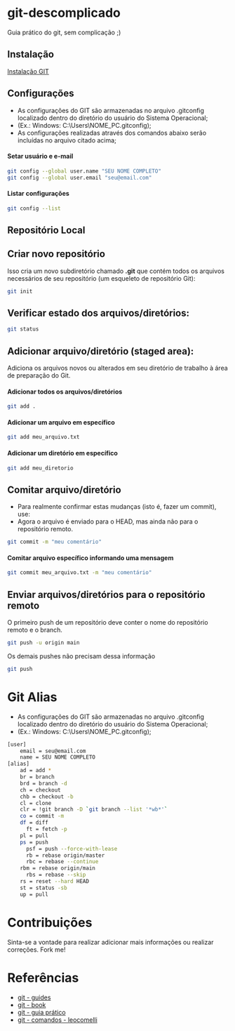 # git-descomplicado

Guia prático do git, sem complicação ;)

## Instalação

[Instalação GIT](https://emalherbi.github.io/aulas/programacao-web/aula-7-git/#/13)

## Configurações

- As configurações do GIT são armazenadas no arquivo .gitconfig localizado dentro do diretório do usuário do Sistema Operacional; 
- (Ex.: Windows: C:\Users\NOME_PC\.gitconfig);
- As configurações realizadas através dos comandos abaixo serão incluídas no arquivo citado acima;

#### Setar usuário e e-mail

```sh
git config --global user.name "SEU NOME COMPLETO"
git config --global user.email "seu@email.com"
```

#### Listar configurações

```sh
git config --list
```

## Repositório Local

## Criar novo repositório

Isso cria um novo subdiretório chamado **.git** que contém todos os arquivos necessários de seu repositório (um esqueleto de repositório Git):

```sh
git init 
```

## Verificar estado dos arquivos/diretórios:

```sh
git status
```

## Adicionar arquivo/diretório (staged area):

Adiciona os arquivos novos ou alterados em seu diretório de trabalho à área de preparação do Git. 

#### Adicionar todos os arquivos/diretórios

```sh
git add .
```

#### Adicionar um arquivo em específico

```sh
git add meu_arquivo.txt
```

#### Adicionar um diretório em específico

```sh
git add meu_diretorio
```

## Comitar arquivo/diretório

- Para realmente confirmar estas mudanças (isto é, fazer um commit), use:
- Agora o arquivo é enviado para o HEAD, mas ainda não para o repositório remoto.

```sh
git commit -m "meu comentário"
```

#### Comitar arquivo específico informando uma mensagem

```sh
git commit meu_arquivo.txt -m "meu comentário"
```

## Enviar arquivos/diretórios para o repositório remoto

O primeiro push de um repositório deve conter o nome do repositório remoto e o branch.

```sh
git push -u origin main
```

Os demais pushes não precisam dessa informação

```sh
git push
```

# Git Alias

- As configurações do GIT são armazenadas no arquivo .gitconfig localizado dentro do diretório do usuário do Sistema Operacional; 
- (Ex.: Windows: C:\Users\NOME_PC\.gitconfig);
 
```sh
[user]
	email = seu@email.com
	name = SEU NOME COMPLETO
[alias]
    ad = add *
    br = branch
    brd = branch -d
    ch = checkout
    chb = checkout -b
    cl = clone
    clr = !git branch -D `git branch --list '*wb*'`
    co = commit -m
    df = diff
	  ft = fetch -p
    pl = pull
    ps = push
	  psf = push --force-with-lease
	  rb = rebase origin/master
	  rbc = rebase --continue
    rbm = rebase origin/main
	  rbs = rebase --skip
    rs = reset --hard HEAD
    st = status -sb
    up = pull
```

# Contribuições

Sinta-se a vontade para realizar adicionar mais informações ou realizar correções. Fork me!

# Referências

- [git - guides](https://github.com/git-guides/git-commit)
- [git - book](https://git-scm.com/book/pt-br/v2/Fundamentos-de-Git-Obtendo-um-Reposit%C3%B3rio-Git)
- [git - guia prático](http://rogerdudler.github.io/git-guide/index.pt_BR.html)
- [git - comandos - leocomelli](https://gist.github.com/leocomelli/2545add34e4fec21ec16)



